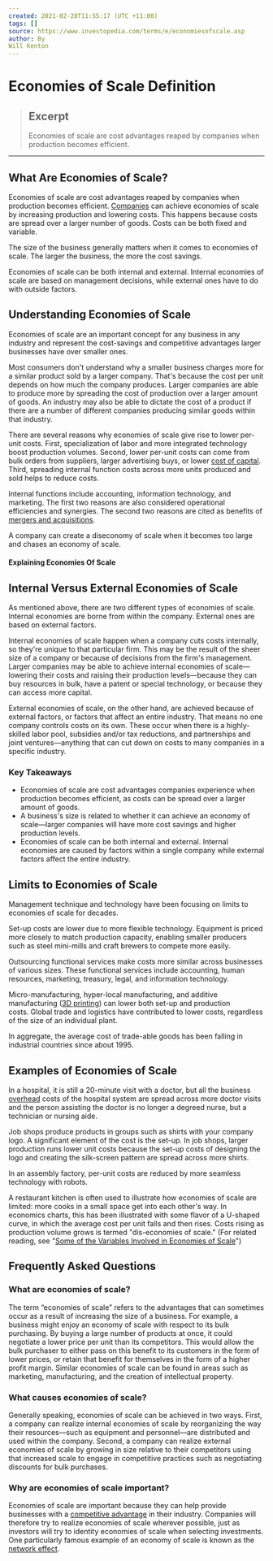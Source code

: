 ```yaml
---
created: 2021-02-28T11:55:17 (UTC +11:00)
tags: []
source: https://www.investopedia.com/terms/e/economiesofscale.asp
author: By
Will Kenton
---
```


# Economies of Scale Definition

> ## Excerpt
> Economies of scale are cost advantages reaped by companies when production becomes efficient.

---
## What Are Economies of Scale?

Economies of scale are cost advantages reaped by companies when production becomes efficient. [Companies](https://www.investopedia.com/articles/investing/070715/costcos-business-model-smarter-you-think.asp) can achieve economies of scale by increasing production and lowering costs. This happens because costs are spread over a larger number of goods. Costs can be both fixed and variable.

The size of the business generally matters when it comes to economies of scale. The larger the business, the more the cost savings.

Economies of scale can be both internal and external. Internal economies of scale are based on management decisions, while external ones have to do with outside factors.

## Understanding Economies of Scale

Economies of scale are an important concept for any business in any industry and represent the cost-savings and competitive advantages larger businesses have over smaller ones.

Most consumers don't understand why a smaller business charges more for a similar product sold by a larger company. That's because the cost per unit depends on how much the company produces. Larger companies are able to produce more by spreading the cost of production over a larger amount of goods. An industry may also be able to dictate the cost of a product if there are a number of different companies producing similar goods within that industry.

There are several reasons why economies of scale give rise to lower per-unit costs. First, specialization of labor and more integrated technology boost production volumes. Second, lower per-unit costs can come from bulk orders from suppliers, larger advertising buys, or lower [cost of capital](https://www.investopedia.com/terms/c/costofcapital.asp). Third, spreading internal function costs across more units produced and sold helps to reduce costs.

Internal functions include accounting, information technology, and marketing. The first two reasons are also considered operational efficiencies and synergies. The second two reasons are cited as benefits of [mergers and acquisitions](https://www.investopedia.com/terms/m/mergersandacquisitions.asp).

A company can create a diseconomy of scale when it becomes too large and chases an economy of scale.

#### Explaining Economies Of Scale

## Internal Versus External Economies of Scale

As mentioned above, there are two different types of economies of scale. Internal economies are borne from within the company. External ones are based on external factors.

Internal economies of scale happen when a company cuts costs internally, so they're unique to that particular firm. This may be the result of the sheer size of a company or because of decisions from the firm's management. Larger companies may be able to achieve internal economies of scale—lowering their costs and raising their production levels—because they can buy resources in bulk, have a patent or special technology, or because they can access more capital.

External economies of scale, on the other hand, are achieved because of external factors, or factors that affect an entire industry. That means no one company controls costs on its own. These occur when there is a highly-skilled labor pool, subsidies and/or tax reductions, and partnerships and joint ventures—anything that can cut down on costs to many companies in a specific industry.

### Key Takeaways

-   Economies of scale are cost advantages companies experience when production becomes efficient, as costs can be spread over a larger amount of goods.
-   A business's size is related to whether it can achieve an economy of scale—larger companies will have more cost savings and higher production levels.
-   Economies of scale can be both internal and external. Internal economies are caused by factors within a single company while external factors affect the entire industry.

## Limits to Economies of Scale

Management technique and technology have been focusing on limits to economies of scale for decades.

Set-up costs are lower due to more flexible technology. Equipment is priced more closely to match production capacity, enabling smaller producers such as steel mini-mills and craft brewers to compete more easily.

Outsourcing functional services make costs more similar across businesses of various sizes. These functional services include accounting, human resources, marketing, treasury, legal, and information technology.

Micro-manufacturing, hyper-local manufacturing, and additive manufacturing ([3D printing](https://www.investopedia.com/terms/1/3d-printing.asp)) can lower both set-up and production costs. Global trade and logistics have contributed to lower costs, regardless of the size of an individual plant. 

In aggregate, the average cost of trade-able goods has been falling in industrial countries since about 1995.

## Examples of Economies of Scale

In a hospital, it is still a 20-minute visit with a doctor, but all the business [overhead](https://www.investopedia.com/terms/o/overhead.asp) costs of the hospital system are spread across more doctor visits and the person assisting the doctor is no longer a degreed nurse, but a technician or nursing aide. 

Job shops produce products in groups such as shirts with your company logo. A significant element of the cost is the set-up. In job shops, larger production runs lower unit costs because the set-up costs of designing the logo and creating the silk-screen pattern are spread across more shirts.

In an assembly factory, per-unit costs are reduced by more seamless technology with robots.

A restaurant kitchen is often used to illustrate how economies of scale are limited: more cooks in a small space get into each other's way. In economics charts, this has been illustrated with some flavor of a U-shaped curve, in which the average cost per unit falls and then rises. Costs rising as production volume grows is termed "dis-economies of scale." (For related reading, see "[Some of the Variables Involved in Economies of Scale](https://www.investopedia.com/ask/answers/012815/what-are-some-examples-economies-scale.asp)")

## Frequently Asked Questions

### What are economies of scale?

The term “economies of scale” refers to the advantages that can sometimes occur as a result of increasing the size of a business. For example, a business might enjoy an economy of scale with respect to its bulk purchasing. By buying a large number of products at once, it could negotiate a lower price per unit than its competitors. This would allow the bulk purchaser to either pass on this benefit to its customers in the form of lower prices, or retain that benefit for themselves in the form of a higher profit margin. Similar economies of scale can be found in areas such as marketing, manufacturing, and the creation of intellectual property.

### What causes economies of scale?

Generally speaking, economies of scale can be achieved in two ways. First, a company can realize internal economies of scale by reorganizing the way their resources—such as equipment and personnel—are distributed and used within the company. Second, a company can realize external economies of scale by growing in size relative to their competitors using that increased scale to engage in competitive practices such as negotiating discounts for bulk purchases.

### Why are economies of scale important?

Economies of scale are important because they can help provide businesses with a [competitive advantage](https://www.investopedia.com/terms/c/competitive_advantage.asp) in their industry. Companies will therefore try to realize economies of scale wherever possible, just as investors will try to identity economies of scale when selecting investments. One particularly famous example of an economy of scale is known as the [network effect](https://www.investopedia.com/terms/n/network-effect.asp#:~:text=The%20network%20effect%20is%20a,example%20of%20the%20network%20effect.&text=However%2C%20as%20more%20users%20gained,content%2C%20information%2C%20and%20services.).
